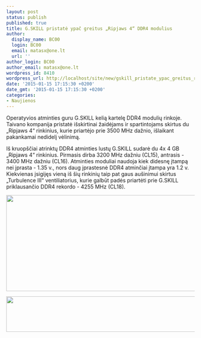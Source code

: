 ```yaml
---
layout: post
status: publish
published: true
title: G.SKILL pristatė ypač greitus „Ripjaws 4“ DDR4 modulius
author:
  display_name: BC00
  login: BC00
  email: matasx@one.lt
  url: ''
author_login: BC00
author_email: matasx@one.lt
wordpress_id: 8410
wordpress_url: http://localhost/site/new/gskill_pristate_ypac_greitus_ripjaws_4_ddr4_modulius/
date: '2015-01-15 17:15:30 +0200'
date_gmt: '2015-01-15 17:15:30 +0200'
categories:
- Naujienos
---
```

<p>
	Operatyvios atminties guru G.SKILL kelią kartelę DDR4 modulių rinkoje. Taivano kompanija pristatė i&scaron;skirtinai žaidėjams ir spartintojams skirtus du &bdquo;Ripjaws 4&ldquo; rinkinius, kurie priartėjo prie 3500 MHz dažnio, i&scaron;laikant pakankamai nedidelį vėlinimą.</p>
<p>
	I&scaron; kruop&scaron;čiai atrinktų DDR4 atminties lustų G.SKILL sudarė du 4x 4 GB &bdquo;Ripjaws 4&ldquo; rinkinius. Pirmasis dirba 3200 MHz dažniu (CL15), antrasis - 3400 MHz dažniu (CL16). Atminties moduliai naudoja kiek didesnę įtampą nei įprasta - 1.35 v., nors daug įprastesnė DDR4 atminčiai įtampa yra 1.2 v. Kiekvienas įsigijęs vieną i&scaron; &scaron;ių rinkinių taip pat gaus au&scaron;inimui skirtus &bdquo;Turbulence III&ldquo; ventiliatorius, kurie galbūt padės priartėti prie G.SKILL priklausančio DDR4 rekordo - 4255 MHz (CL18).</p>
<p>
	<img alt="" src="http://technews.lt/userfiles/G_SKILLextremehighend.jpg" style="width: 520px; height: 257px;" /></p>
<p>
	<img alt="" src="http://technews.lt/userfiles/G_SKILLextremehighendspecs.jpg" style="width: 520px; height: 95px;" /></p>
